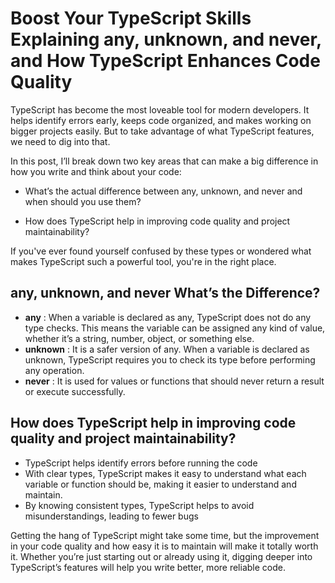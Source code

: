 # **Boost Your TypeScript Skills** Explaining any, unknown, and never, and How TypeScript Enhances Code Quality

TypeScript has become the most loveable tool for modern developers. It helps identify errors early, keeps code organized, and makes working on bigger projects easily. But to take advantage of what TypeScript features, we need to dig into that.

In this post, I’ll break down two key areas that can make a big difference in how you write and think about your code:

- What’s the actual difference between any, unknown, and never and when should you use them?

- How does TypeScript help in improving code quality and project maintainability?

If you've ever found yourself confused by these types or wondered what makes TypeScript such a powerful tool, you're in the right place.

## any, unknown, and never What’s the Difference?

- **any** : When a variable is declared as any, TypeScript does not do any type checks. This means the variable can be assigned any kind of value, whether it’s a string, number, object, or something else.
- **unknown** : It is a safer version of any. When a variable is declared as unknown, TypeScript requires you to check its type before performing any operation.
- **never** : It is used for values or functions that should never return a result or execute successfully.

## How does TypeScript help in improving code quality and project maintainability?

- TypeScript helps identify errors before running the code
- With clear types, TypeScript makes it easy to understand what each variable or function should be, making it easier to understand and maintain.
- By knowing consistent types, TypeScript helps to avoid misunderstandings, leading to fewer bugs

Getting the hang of TypeScript might take some time, but the improvement in your code quality and how easy it is to maintain will make it totally worth it. Whether you’re just starting out or already using it, digging deeper into TypeScript’s features will help you write better, more reliable code.
